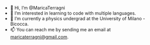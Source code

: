 - 👋 Hi, I’m @MaricaTerragni
- 👀 I’m interested in learning to code with multiple languages.
- 🌱 I’m currently a physics undergrad at the University of Milano - Bicocca.
- 📫 You can reach me by sending me an email at maricaterragni@gmail.com.

<!---
MaricaTerragni/MaricaTerragni is a ✨ special ✨ repository because its `README.md` (this file) appears on your GitHub profile.
You can click the Preview link to take a look at your changes.
--->

